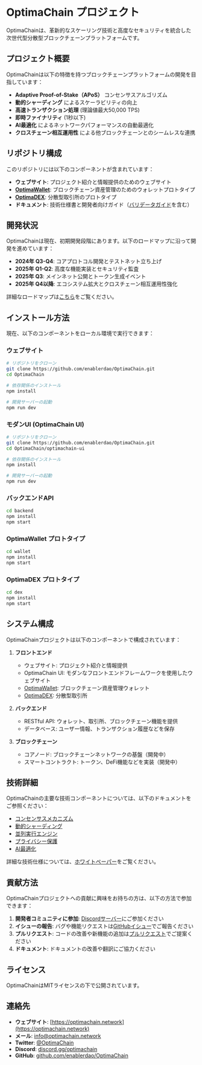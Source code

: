 # OptimaChain プロジェクト

OptimaChainは、革新的なスケーリング技術と高度なセキュリティを統合した次世代型分散型ブロックチェーンプラットフォームです。

## プロジェクト概要

OptimaChainは以下の特徴を持つブロックチェーンプラットフォームの開発を目指しています：

- **Adaptive Proof-of-Stake（APoS）** コンセンサスアルゴリズム
- **動的シャーディング** によるスケーラビリティの向上
- **高速トランザクション処理** (理論値最大50,000 TPS)
- **即時ファイナリティ** (1秒以下)
- **AI最適化** によるネットワークパフォーマンスの自動最適化
- **クロスチェーン相互運用性** による他ブロックチェーンとのシームレスな連携

## リポジトリ構成

このリポジトリには以下のコンポーネントが含まれています：

- **ウェブサイト**: プロジェクト紹介と情報提供のためのウェブサイト
- **[OptimaWallet](#optimawallet-プロトタイプ)**: ブロックチェーン資産管理のためのウォレットプロトタイプ
- **[OptimaDEX](#optimadex-プロトタイプ)**: 分散型取引所のプロトタイプ
- **ドキュメント**: 技術仕様書と開発者向けガイド（[バリデータガイド](validator-guide.md)を含む）

## 開発状況

OptimaChainは現在、初期開発段階にあります。以下のロードマップに沿って開発を進めています：

- **2024年 Q3-Q4**: コアプロトコル開発とテストネット立ち上げ
- **2025年 Q1-Q2**: 高度な機能実装とセキュリティ監査
- **2025年 Q3**: メインネット公開とトークン生成イベント
- **2025年 Q4以降**: エコシステム拡大とクロスチェーン相互運用性強化

詳細なロードマップは[こちら](/whitepaper/OptimaChain_Whitepaper.html#roadmap)をご覧ください。

## インストール方法

現在、以下のコンポーネントをローカル環境で実行できます：

### ウェブサイト

```bash
# リポジトリをクローン
git clone https://github.com/enablerdao/OptimaChain.git
cd OptimaChain

# 依存関係のインストール
npm install

# 開発サーバーの起動
npm run dev
```

### モダンUI (OptimaChain UI)

```bash
# リポジトリをクローン
git clone https://github.com/enablerdao/OptimaChain.git
cd OptimaChain/optimachain-ui

# 依存関係のインストール
npm install

# 開発サーバーの起動
npm run dev
```

### バックエンドAPI

```bash
cd backend
npm install
npm start
```

### OptimaWallet プロトタイプ

```bash
cd wallet
npm install
npm start
```

### OptimaDEX プロトタイプ

```bash
cd dex
npm install
npm start
```

## システム構成

OptimaChainプロジェクトは以下のコンポーネントで構成されています：

1. **フロントエンド**
   - ウェブサイト: プロジェクト紹介と情報提供
   - OptimaChain UI: モダンなフロントエンドフレームワークを使用したウェブサイト
   - [OptimaWallet](#optimawallet-プロトタイプ): ブロックチェーン資産管理ウォレット
   - [OptimaDEX](#optimadex-プロトタイプ): 分散型取引所

2. **バックエンド**
   - RESTful API: ウォレット、取引所、ブロックチェーン機能を提供
   - データベース: ユーザー情報、トランザクション履歴などを保存

3. **ブロックチェーン**
   - コアノード: ブロックチェーンネットワークの基盤（開発中）
   - スマートコントラクト: トークン、DeFi機能などを実装（開発中）

## 技術詳細

OptimaChainの主要な技術コンポーネントについては、以下のドキュメントをご参照ください：

- [コンセンサスメカニズム](/technology.html#consensus)
- [動的シャーディング](/technology.html#sharding)
- [並列実行エンジン](/technology.html#execution)
- [プライバシー保護](/technology.html#privacy)
- [AI最適化](/technology.html#ai-adaptive)

詳細な技術仕様については、[ホワイトペーパー](/whitepaper/OptimaChain_Whitepaper.html)をご覧ください。

## 貢献方法

OptimaChainプロジェクトへの貢献に興味をお持ちの方は、以下の方法で参加できます：

1. **開発者コミュニティに参加**: [Discordサーバー](https://discord.gg/optimachain)にご参加ください
2. **イシューの報告**: バグや機能リクエストは[GitHubイシュー](https://github.com/enablerdao/OptimaChain/issues)でご報告ください
3. **プルリクエスト**: コードの改善や新機能の追加は[プルリクエスト](https://github.com/enablerdao/OptimaChain/pulls)でご提案ください
4. **ドキュメント**: ドキュメントの改善や翻訳にご協力ください

## ライセンス

OptimaChainはMITライセンスの下で公開されています。

## 連絡先

- **ウェブサイト**: [https://optimachain.network](https://optimachain.network)
- **メール**: info@optimachain.network
- **Twitter**: [@OptimaChain](https://twitter.com/OptimaChain)
- **Discord**: [discord.gg/optimachain](https://discord.gg/optimachain)
- **GitHub**: [github.com/enablerdao/OptimaChain](https://github.com/enablerdao/OptimaChain)
